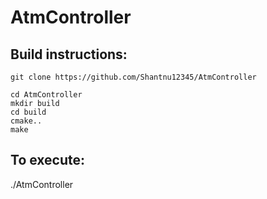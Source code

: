 # AtmController

## Build instructions:
```
git clone https://github.com/Shantnu12345/AtmController

cd AtmController
mkdir build
cd build
cmake..
make
```

## To execute:
./AtmController

